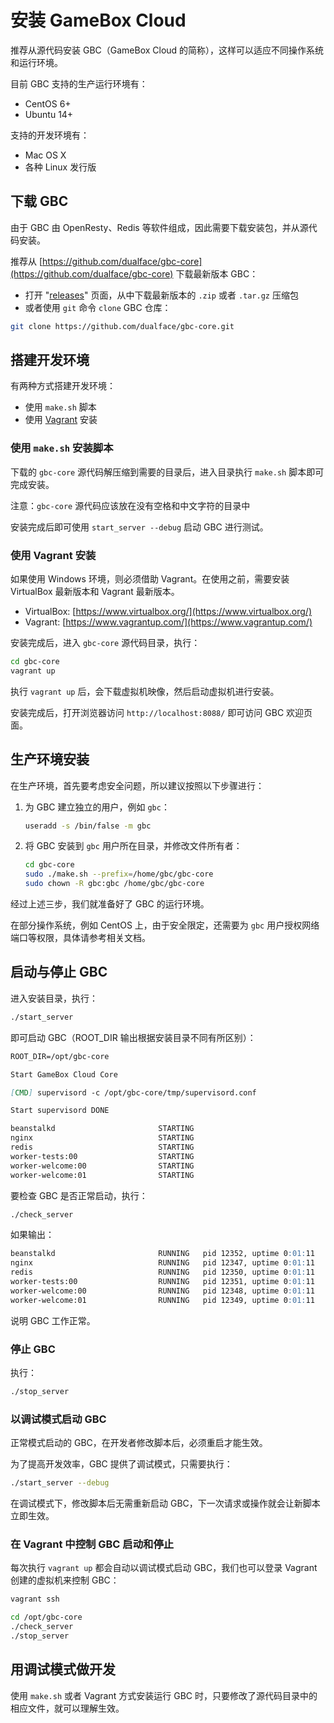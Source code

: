 # 安装 GameBox Cloud

推荐从源代码安装 GBC（GameBox Cloud 的简称），这样可以适应不同操作系统和运行环境。

目前 GBC 支持的生产运行环境有：

-   CentOS 6+
-   Ubuntu 14+

支持的开发环境有：

-   Mac OS X
-   各种 Linux 发行版


## 下载 GBC

由于 GBC 由 OpenResty、Redis 等软件组成，因此需要下载安装包，并从源代码安装。

推荐从 [https://github.com/dualface/gbc-core](https://github.com/dualface/gbc-core) 下载最新版本 GBC：

-   打开 "[releases](https://github.com/dualface/gbc-core/releases)" 页面，从中下载最新版本的 `.zip` 或者 `.tar.gz` 压缩包
-   或者使用 `git` 命令 `clone` GBC 仓库：

```bash
git clone https://github.com/dualface/gbc-core.git
```


## 搭建开发环境

有两种方式搭建开发环境：

-   使用 `make.sh` 脚本
-   使用 [Vagrant](https://www.vagrantup.com/) 安装


### 使用 `make.sh` 安装脚本

下载的 `gbc-core` 源代码解压缩到需要的目录后，进入目录执行 `make.sh` 脚本即可完成安装。

注意：`gbc-core` 源代码应该放在没有空格和中文字符的目录中

安装完成后即可使用 `start_server --debug` 启动 GBC 进行测试。


### 使用 Vagrant 安装

如果使用 Windows 环境，则必须借助 Vagrant。在使用之前，需要安装 VirtualBox 最新版本和 Vagrant 最新版本。

-   VirtualBox: [https://www.virtualbox.org/](https://www.virtualbox.org/)
-   Vagrant: [https://www.vagrantup.com/](https://www.vagrantup.com/)

安装完成后，进入 `gbc-core` 源代码目录，执行：

```bash
cd gbc-core
vagrant up
```

执行 `vagrant up` 后，会下载虚拟机映像，然后启动虚拟机进行安装。

安装完成后，打开浏览器访问 `http://localhost:8088/` 即可访问 GBC 欢迎页面。


## 生产环境安装

在生产环境，首先要考虑安全问题，所以建议按照以下步骤进行：

1.  为 GBC 建立独立的用户，例如 `gbc`：

    ```bash
    useradd -s /bin/false -m gbc
    ```

2.  将 GBC 安装到 `gbc` 用户所在目录，并修改文件所有者：

    ```bash
    cd gbc-core
    sudo ./make.sh --prefix=/home/gbc/gbc-core
    sudo chown -R gbc:gbc /home/gbc/gbc-core
    ```

经过上述三步，我们就准备好了 GBC 的运行环境。

在部分操作系统，例如 CentOS 上，由于安全限定，还需要为 `gbc` 用户授权网络端口等权限，具体请参考相关文档。


## 启动与停止 GBC

进入安装目录，执行：

```bash
./start_server
```

即可启动 GBC（ROOT_DIR 输出根据安装目录不同有所区别）：

```markdown
ROOT_DIR=/opt/gbc-core

Start GameBox Cloud Core

[CMD] supervisord -c /opt/gbc-core/tmp/supervisord.conf

Start supervisord DONE

beanstalkd                       STARTING
nginx                            STARTING
redis                            STARTING
worker-tests:00                  STARTING
worker-welcome:00                STARTING
worker-welcome:01                STARTING
```

要检查 GBC 是否正常启动，执行：

```bash
./check_server
```

如果输出：

```markdown
beanstalkd                       RUNNING   pid 12352, uptime 0:01:11
nginx                            RUNNING   pid 12347, uptime 0:01:11
redis                            RUNNING   pid 12350, uptime 0:01:11
worker-tests:00                  RUNNING   pid 12351, uptime 0:01:11
worker-welcome:00                RUNNING   pid 12348, uptime 0:01:11
worker-welcome:01                RUNNING   pid 12349, uptime 0:01:11
```

说明 GBC 工作正常。


### 停止 GBC

执行：

```bash
./stop_server
```


### 以调试模式启动 GBC

正常模式启动的 GBC，在开发者修改脚本后，必须重启才能生效。

为了提高开发效率，GBC 提供了调试模式，只需要执行：

```bash
./start_server --debug
```

在调试模式下，修改脚本后无需重新启动 GBC，下一次请求或操作就会让新脚本立即生效。


### 在 Vagrant 中控制 GBC 启动和停止

每次执行 `vagrant up` 都会自动以调试模式启动 GBC，我们也可以登录 Vagrant 创建的虚拟机来控制 GBC：

```bash
vagrant ssh

cd /opt/gbc-core
./check_server
./stop_server
```


## 用调试模式做开发

使用 `make.sh` 或者 Vagrant 方式安装运行 GBC 时，只要修改了源代码目录中的相应文件，就可以理解生效。
